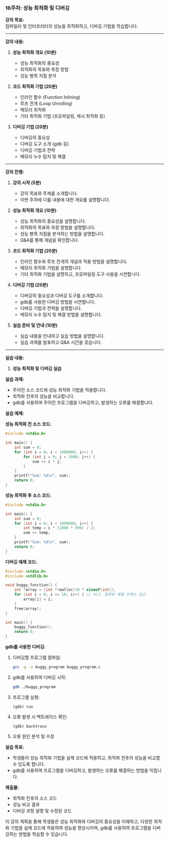 ### 16주차: 성능 최적화 및 디버깅

**강의 목표:**  
컴파일러 및 인터프리터의 성능을 최적화하고, 디버깅 기법을 학습합니다. 

---

**강의 내용:**

1. **성능 최적화 개요 (10분)**
   - 성능 최적화의 중요성
   - 최적화의 목표와 측정 방법
   - 성능 병목 지점 분석

2. **코드 최적화 기법 (20분)**
   - 인라인 함수 (Function Inlining)
   - 루프 전개 (Loop Unrolling)
   - 메모리 최적화
   - 기타 최적화 기법 (프로파일링, 캐시 최적화 등)

3. **디버깅 기법 (20분)**
   - 디버깅의 중요성
   - 디버깅 도구 소개 (gdb 등)
   - 디버깅 기법과 전략
   - 메모리 누수 탐지 및 해결

---

**강의 진행:**

1. **강의 시작 (5분)**
   - 강의 목표와 주제를 소개합니다.
   - 이번 주차에 다룰 내용에 대한 개요를 설명합니다.

2. **성능 최적화 개요 (10분)**
   - 성능 최적화의 중요성을 설명합니다.
   - 최적화의 목표와 측정 방법을 설명합니다.
   - 성능 병목 지점을 분석하는 방법을 설명합니다.
   - Q&A를 통해 개념을 확인합니다.

3. **코드 최적화 기법 (20분)**
   - 인라인 함수와 루프 전개의 개념과 적용 방법을 설명합니다.
   - 메모리 최적화 기법을 설명합니다.
   - 기타 최적화 기법을 설명하고, 프로파일링 도구 사용을 시연합니다.

4. **디버깅 기법 (20분)**
   - 디버깅의 중요성과 디버깅 도구를 소개합니다.
   - gdb를 사용한 디버깅 방법을 시연합니다.
   - 디버깅 기법과 전략을 설명합니다.
   - 메모리 누수 탐지 및 해결 방법을 설명합니다.

5. **실습 준비 및 안내 (10분)**
   - 실습 내용을 안내하고 실습 방법을 설명합니다.
   - 실습 과제를 발표하고 Q&A 시간을 갖습니다.

---

**실습 내용:**

1. **성능 최적화 및 디버깅 실습**

**실습 과제:**
- 주어진 소스 코드에 성능 최적화 기법을 적용합니다.
- 최적화 전후의 성능을 비교합니다.
- gdb를 사용하여 주어진 프로그램을 디버깅하고, 발생하는 오류를 해결합니다.

**실습 예제:**

**성능 최적화 전 소스 코드:**

```c
#include <stdio.h>

int main() {
    int sum = 0;
    for (int i = 0; i < 1000000; i++) {
        for (int j = 0; j < 1000; j++) {
            sum += i * j;
        }
    }
    printf("Sum: %d\n", sum);
    return 0;
}
```

**성능 최적화 후 소스 코드:**

```c
#include <stdio.h>

int main() {
    int sum = 0;
    for (int i = 0; i < 1000000; i++) {
        int temp = i * (1000 * 999) / 2;
        sum += temp;
    }
    printf("Sum: %d\n", sum);
    return 0;
}
```

**디버깅 예제 코드:**

```c
#include <stdio.h>
#include <stdlib.h>

void buggy_function() {
    int *array = (int *)malloc(10 * sizeof(int));
    for (int i = 0; i <= 10; i++) { // 버그: 잘못된 배열 인덱스 접근
        array[i] = i;
    }
    free(array);
}

int main() {
    buggy_function();
    return 0;
}
```

**gdb를 사용한 디버깅:**

1. 디버깅할 프로그램 컴파일:
   ```sh
   gcc -g -o buggy_program buggy_program.c
   ```

2. gdb를 사용하여 디버깅 시작:
   ```sh
   gdb ./buggy_program
   ```

3. 프로그램 실행:
   ```gdb
   (gdb) run
   ```

4. 오류 발생 시 백트레이스 확인:
   ```gdb
   (gdb) backtrace
   ```

5. 오류 원인 분석 및 수정

**실습 목표:**
- 학생들이 성능 최적화 기법을 실제 코드에 적용하고, 최적화 전후의 성능을 비교할 수 있도록 합니다.
- gdb를 사용하여 프로그램을 디버깅하고, 발생하는 오류를 해결하는 방법을 익힙니다.

**제출물:**
- 최적화 전후의 소스 코드
- 성능 비교 결과
- 디버깅 과정 설명 및 수정된 코드

이 강의 계획을 통해 학생들은 성능 최적화와 디버깅의 중요성을 이해하고, 다양한 최적화 기법을 실제 코드에 적용하여 성능을 향상시키며, gdb를 사용하여 프로그램을 디버깅하는 방법을 학습할 수 있습니다.